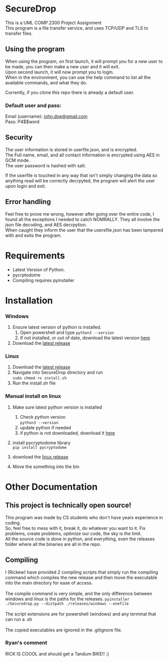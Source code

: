 # SecureDrop
This is a UML COMP.2300 Project Assignment<br>This program is a file transfer service, and uses TCP/UDP and TLS to transfer files.

## Using the program
When using the program, on first launch, it will prompt you for a new user to be made, you can then make a new user and it will exit.<br>Upon second launch, it will now prompt you to login.<br>When in the environment, you can use the help command to list all the available commands, and what they do.

Currently, if you clone this repo there is already a default user.<br>
### Default user and pass:
Email (username): john.doe@gmail.com<br>Pass: P4$$word


## Security
The user information is stored in userfile.json, and is encrypted.<br>The Full name, email, and all contact information is encrypted using AES in GCM mode.<br>The user password is hashed with salt.

If the userfile is touched in any way that isn't simply changing the data so anything read will be correctly decrpyted, the program will alert the user upon login and exit.


## Error handling
Feel free to prove me wrong, however after going over the entire code, I found all the exceptions I needed to catch NOMRALLY. They all involve the json file decoding, and AES decrpytion.<br>
When caught they inform the user that the usersfile.json has been tampered with and exits the program.


# Requirements
- Latest Version of Python.
- pycrptodome
- Compiling requires pyinstaller


# Installation
### Windows
1) Ensure latest version of python is installed.
    1) Open powershell and type `python3 --version`
    2) If not installed, or out of date, download the latest version [here](https://www.python.org/downloads/)
1) Download the [latest release](https://github.com/Rickew/SecureDrop/releases)

### Linux
1) Download the [latest release](https://github.com/Rickew/SecureDrop/releases)
2) Navigate into SecureDrop directory and run<br>
`sudo chmod +x install.sh`<br>
3) Run the install.sh file

### Manual install on linux
1) Make sure latest python version is installed<br>
    1) Check python version<br>
    `python3 --version`
    2) update python if needed
    3) if python is not downloaded, download it [here](https://www.python.org/downloads/)

2) install pycryptodome library<br>
    `pip install pycryptodome`
3) download the [linux release](https://github.com/Rickew/SecureDrop/releases)
4) Move the something into the bin


# Other Documentation
## This project is technically open source!
This program was made by CS students who don't have years experience in coding.<br>
So, feel free to mess with it, break it, do whatever you want to it. Fix problems, create problems, optimize our code, the sky is the limit.<br>
All the source code is done in python, and everything, even the releases folder where all the binaries are all in the repo.

## Compiling
I (Rickew) have provided 2 compiling scripts that simply run the compiling command which compiles the new release and then move the executable into the main directory for ease of access.<br><bR>
The compile command is very simple, and the only difference between windows and linux is the paths for the releases.
`pyinstaller ./Securedrop.py --distpath ./releases/windows --onefile`<br><br>
The script extensions are for powershell (windows) and any terminal that can run a .sh<br><br>
The copied executables are ignored in the .gitignore file.




### Ryan's comment
RICK IS COOOL and should get a Tandum BIKE!! :}